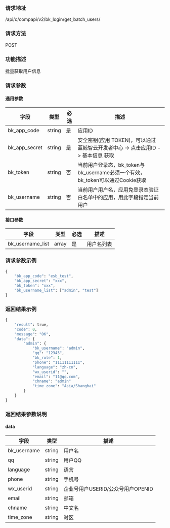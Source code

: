 
### 请求地址

/api/c/compapi/v2/bk_login/get_batch_users/



### 请求方法

POST


### 功能描述

批量获取用户信息

### 请求参数


#### 通用参数

| 字段 | 类型 | 必选 |  描述 |
|-----------|------------|--------|------------|
| bk_app_code  |  string    | 是 | 应用ID     |
| bk_app_secret|  string    | 是 | 安全密钥(应用 TOKEN)，可以通过 蓝鲸智云开发者中心 -&gt; 点击应用ID -&gt; 基本信息 获取 |
| bk_token     |  string    | 否 | 当前用户登录态，bk_token与bk_username必须一个有效，bk_token可以通过Cookie获取 |
| bk_username  |  string    | 否 | 当前用户用户名，应用免登录态验证白名单中的应用，用此字段指定当前用户 |

#### 接口参数

| 字段  |  类型 | 必选   |  描述      |
|-----------|------------|--------|------------|
| bk_username_list |  array    | 是     | 用户名列表  |

### 请求参数示例

```python
{
    "bk_app_code": "esb_test",
    "bk_app_secret": "xxx",
    "bk_token": "xxx",
    "bk_username_list": ["admin", "test"]
}
```

### 返回结果示例

```python
{
    "result": true,
    "code": 0,
    "message": "OK",
    "data": {
        "admin": {
            "bk_username": "admin",
            "qq": "12345",
            "bk_role": 1,
            "phone": "11111111111",
            "language": "zh-cn",
            "wx_userid": "",
            "email": "11@qq.com",
            "chname": "admin"
            "time_zone": "Asia/Shanghai"
        }
    }
}
```

### 返回结果参数说明

#### data

| 字段      | 类型      | 描述      |
|-----------|-----------|-----------|
| bk_username    | string    | 用户名 |
| qq             | string    | 用户QQ |
| language       | string    | 语言 |
| phone          | string    | 手机号 |
| wx_userid      | string    | 企业号用户USERID/公众号用户OPENID |
| email          | string    | 邮箱 |
| chname         | string    | 中文名 |
| time_zone      | string    | 时区 |